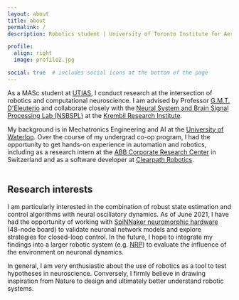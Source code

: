 ```yaml
---
layout: about
title: about
permalink: /
description: Robotics student | University of Toronto Institute for Aerospace Studies (UTIAS)

profile:
  align: right
  image: profile2.jpg

social: true  # includes social icons at the bottom of the page
---
```


As a MASc student at [UTIAS](https://www.utias.utoronto.ca/), I conduct research at the intersection of robotics and computational neuroscience. I am advised by Professor [G.M.T. D'Eleuterio](https://www.utias.utoronto.ca/research-and-centres/space-robotics/) and collaborate closely with the [Neural System and Brain Signal Processing Lab (NSBSPL)](https://sites.google.com/view/lnsbsp/home) at the [Krembil Research Institute](https://www.uhn.ca/Research/Research_Institutes/Krembil).


My background is in Mechatronics Engineering and AI at the [University of Waterloo](https://uwaterloo.ca/). Over the course of my undergrad co-op program, I had the opportunity to get hands-on experience in automation and robotics, including as a research intern at the [ABB Corporate Research Center](https://global.abb/group/en/technology/corporate-research-centers/switzerland) in Switzerland and as a software developer at [Clearpath Robotics](https://clearpathrobotics.com/). <br /><br />


## Research interests

I am particularly interested in the combination of robust state estimation and control algorithms with neural oscillatory dynamics. As of June 2021, I have had the opportunity of working with [SpiNNaker neuromorphic hardware](http://apt.cs.manchester.ac.uk/projects/SpiNNaker/project/Access/) (48-node board) to validate neuronal network models and explore strategies for closed-loop control. In the future, I hope to integrate my findings into a larger robotic system (e.g. [NRP](https://neurorobotics.net/)) to evaluate the influence of the environment on neuronal dynamics.

In general, I am very enthusiastic about the use of robotics as a tool to test hypotheses in neuroscience. Conversely, I firmly believe in drawing inspiration from Nature to design and ultimately better understand robotic systems.